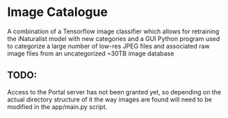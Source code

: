 # Image Catalogue

A combination of a Tensorflow image classifier which allows for retraining the iNaturalist model with new categories and a GUI Python program used to categorize a large number of low-res JPEG files and associated raw image files from an uncategorized ~30TB image database

## TODO:

Access to the Portal server has not been granted yet, so depending on the actual directory structure of it the way images are found will need to be modified in the app/main.py script.